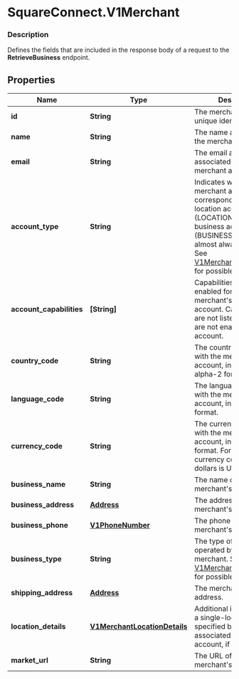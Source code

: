 # SquareConnect.V1Merchant

### Description

Defines the fields that are included in the response body of a request to the **RetrieveBusiness** endpoint.

## Properties
Name | Type | Description | Notes
------------ | ------------- | ------------- | -------------
**id** | **String** | The merchant account&#39;s unique identifier. | [optional] 
**name** | **String** | The name associated with the merchant account. | [optional] 
**email** | **String** | The email address associated with the merchant account. | [optional] 
**account_type** | **String** | Indicates whether the merchant account corresponds to a single-location account (LOCATION) or a business account (BUSINESS). This value is almost always LOCATION. See [V1MerchantAccountType](#type-v1merchantaccounttype) for possible values | [optional] 
**account_capabilities** | **[String]** | Capabilities that are enabled for the merchant&#39;s Square account. Capabilities that are not listed in this array are not enabled for the account. | [optional] 
**country_code** | **String** | The country associated with the merchant account, in ISO 3166-1-alpha-2 format. | [optional] 
**language_code** | **String** | The language associated with the merchant account, in BCP 47 format. | [optional] 
**currency_code** | **String** | The currency associated with the merchant account, in ISO 4217 format. For example, the currency code for US dollars is USD. | [optional] 
**business_name** | **String** | The name of the merchant&#39;s business. | [optional] 
**business_address** | [**Address**](Address.md) | The address of the merchant&#39;s business. | [optional] 
**business_phone** | [**V1PhoneNumber**](V1PhoneNumber.md) | The phone number of the merchant&#39;s business. | [optional] 
**business_type** | **String** | The type of business operated by the merchant. See [V1MerchantBusinessType](#type-v1merchantbusinesstype) for possible values | [optional] 
**shipping_address** | [**Address**](Address.md) | The merchant&#39;s shipping address. | [optional] 
**location_details** | [**V1MerchantLocationDetails**](V1MerchantLocationDetails.md) | Additional information for a single-location account specified by its associated business account, if it has one. | [optional] 
**market_url** | **String** | The URL of the merchant&#39;s online store. | [optional] 


